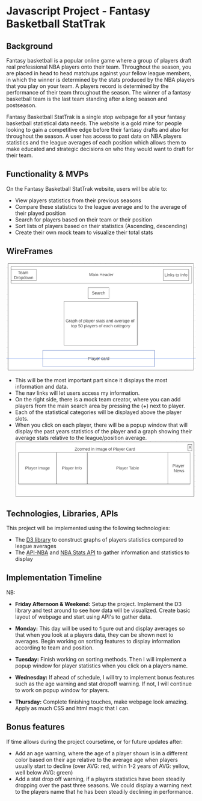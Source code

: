 # Javascript Project - Fantasy Basketball StatTrak

## Background

Fantasy basketball is a popular online game where a group of players draft real professional NBA players onto their team. Throughout the season, you are placed in head to head matchups against your fellow league members, in which the winner is determined by the stats produced by the NBA players that you play on your team. A players record is determined by the performance of their team throughout the season. The winner of a fantasy basketball team is the last team standing after a long season and postseason. 

Fantasy Basketball StatTrak is a single stop webpage for all your fantasy basketball statistical data needs. The website is a gold mine for people looking to gain a competitive edge before their fantasy drafts and also for throughout the season. A user has access to past data on NBA players statistics and the league averages of each position which allows them to make educated and strategic decisions on who they would want to draft for their team. 

## Functionality & MVPs

On the Fantasy Basketball StatTrak website, users will be able to:

- View players statistics from their previous seasons
- Compare these statistics to the league average and to the average of their played position
- Search for players based on their team or their position
- Sort lists of players based on their statistics (Ascending, descending)
- Create their own mock team to visualize their total stats

## WireFrames

![Wireframe1](/images/wireframe1.png)

- This will be the most important part since it displays the most information and data.
- The nav links will let users access my information.
- On the right side, there is a mock team creator, where you can add players from the main search area by pressing the (+) next to player. 
- Each of the statistical categories will be displayed above the player slots. 
- When you click on each player, there will be a popup window that will display the past years statistics of the player and a graph showing their average stats relative to the league/position average.
![Wireframe2](/images/wireframe2.png)

## Technologies, Libraries, APIs

This project will be implemented using the following technologies:

- The [D3 library](https://d3js.org/) to construct graphs of players statistics compared to league averages
- The [API-NBA](https://rapidapi.com/api-sports/api/api-nba/) and [NBA Stats API](https://any-api.com/nba_com/nba_com/docs/API_Description) to gather information and statistics to display

## Implementation Timeline

NB: 

- **Friday Afternoon & Weekend:** Setup the project. Implement the D3 library and test around to see how data will be visualized. Create basic layout of webpage and start using API's to gather data.

- **Monday:** This day will be used to figure out and display averages so that when you look at a players data, they can be shown next to averages. Begin working on sorting features to display information according to team and position. 

- **Tuesday:** Finish working on sorting methods. Then I will implement a popup window for player statistics when you click on a players name. 

- **Wednesday:** If ahead of schedule, I will try to implement bonus features such as the age warning and stat dropoff warning. If not, I will continue to work on popup window for players. 

- **Thursday:** Complete finishing touches, make webpage look amazing. Apply as much CSS and html magic that I can. 

## Bonus features

If time allows during the project coursetime, or for future updates after:

- Add an age warning, where the age of a player shown is in a different color based on their age relative to the average age when players usually start to decline (over AVG: red, within 1-2 years of AVG: yellow, well below AVG: green)
- Add a stat drop off warning, if a players statistics have been steadily dropping over the past three seasons. We could display a warning next to the players name that he has been steadily declining in performance. 


